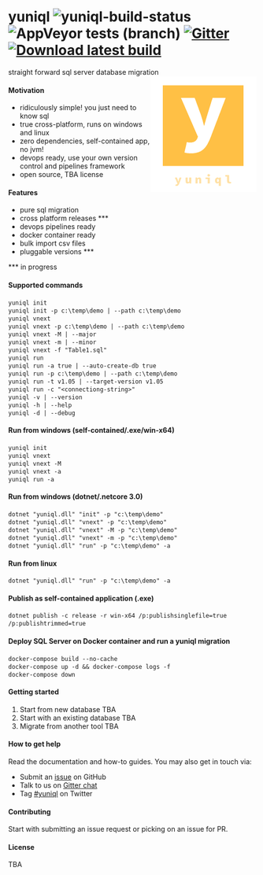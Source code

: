 
# yuniql ![yuniql-build-status](https://ci.appveyor.com/api/projects/status/e6hqrhqa6d1lnma0?svg=true) ![AppVeyor tests (branch)](https://img.shields.io/appveyor/tests/rdagumampan/yuniql) [![Gitter](https://img.shields.io/gitter/room/yuniql/yuniql)](https://gitter.im/yuniql/yuniql) [![Download latest build](https://ci.appveyor.com/api/projects/status/32r7s2skrgm9ubva?svg=true&passingText=Download%20latest-win-x64)](https://ci.appveyor.com/api/projects/rdagumampan/yuniql/artifacts/yuniql-nightly.zip)

straight forward sql server database migration
<img align="right" src="yuniql-logo.png">

#### Motivation

- ridiculously simple! you just need to know sql
- true cross-platform, runs on windows and linux
- zero dependencies, self-contained app, no jvm!
- devops ready, use your own version control and pipelines framework
- open source, TBA license

#### Features
- pure sql migration
- cross platform releases ***
- devops pipelines ready
- docker container ready
- bulk import csv files
- pluggable versions ***

*** in progress

#### Supported commands
```console
yuniql init
yuniql init -p c:\temp\demo | --path c:\temp\demo
yuniql vnext
yuniql vnext -p c:\temp\demo | --path c:\temp\demo
yuniql vnext -M | --major
yuniql vnext -m | --minor
yuniql vnext -f "Table1.sql"
yuniql run
yuniql run -a true | --auto-create-db true
yuniql run -p c:\temp\demo | --path c:\temp\demo
yuniql run -t v1.05 | --target-version v1.05
yuniql run -c "<connectiong-string>"
yuniql -v | --version
yuniql -h | --help
yuniql -d | --debug
```

#### Run from windows (self-contained/.exe/win-x64)
```console
yuniql init
yuniql vnext
yuniql vnext -M
yuniql vnext -a
yuniql run -a
```

#### Run from windows (dotnet/.netcore 3.0)
```console
dotnet "yuniql.dll" "init" -p "c:\temp\demo"
dotnet "yuniql.dll" "vnext" -p "c:\temp\demo"
dotnet "yuniql.dll" "vnext" -M -p "c:\temp\demo"
dotnet "yuniql.dll" "vnext" -m -p "c:\temp\demo"
dotnet "yuniql.dll" "run" -p "c:\temp\demo" -a
```

#### Run from linux
```console
dotnet "yuniql.dll" "run" -p "c:\temp\demo" -a
```

#### Publish as self-contained application (.exe)
```console
dotnet publish -c release -r win-x64 /p:publishsinglefile=true /p:publishtrimmed=true
```

#### Deploy SQL Server on Docker container and run a yuniql migration

```console
docker-compose build --no-cache
docker-compose up -d && docker-compose logs -f
docker-compose down
```

#### Getting started
1. Start from new database TBA
2. Start with an existing database TBA
3. Migrate from another tool TBA

#### How to get help
Read the documentation and how-to guides. You may also get in touch via:
- Submit an [issue](https://github.com/rdagumampan/yuniql/issues/new) on GitHub
- Talk to us on [Gitter chat](https://gitter.im/yuniql/community)
- Tag [#yuniql](https://twitter.com/) on Twitter

#### Contributing
Start with submitting an issue request or picking on an issue for PR.

#### License
TBA


